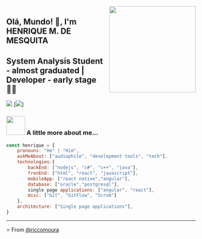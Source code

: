 <img align='right' src="https://media.giphy.com/media/M9gbBd9nbDrOTu1Mqx/giphy.gif" width="230">

## Olá, Mundo! 🙏, I'm HENRIQUE M. DE MESQUITA
## System Analysis Student - almost graduated | Developer - early stage 👨‍💻

[![](https://img.shields.io/badge/LinkedIn-AddMe-blue)](https://www.linkedin.com/in/mesquitahenrique/)
[![](https://img.shields.io/twitter/follow/moura_ricco?label=Follow&style=social)]


### <img src="https://media.giphy.com/media/LmNwrBhejkK9EFP504/giphy.gif" width="50"> A little more about me...  

```javascript
const henrique = {
    pronouns: "He" | "Him",
    askMeAbout: ["audiophile", "development tools", "tech"],
    technologies:{
        backEnd: ["nodejs", "c#", "c++", "java"],
        fronEnd: ["html", "react", "javascript"],
        mobileApp: ["react native","angular"],
        database: ["oracle","postgresql"],
        single page applications: ["angular", "react"],
        misc: ["Git", "GitFlow", "Scrum"]
    },
    architecture: ["Single page applications"],
}
```

---
⭐️ From [@riccomoura](https://github.com/riccomoura)
